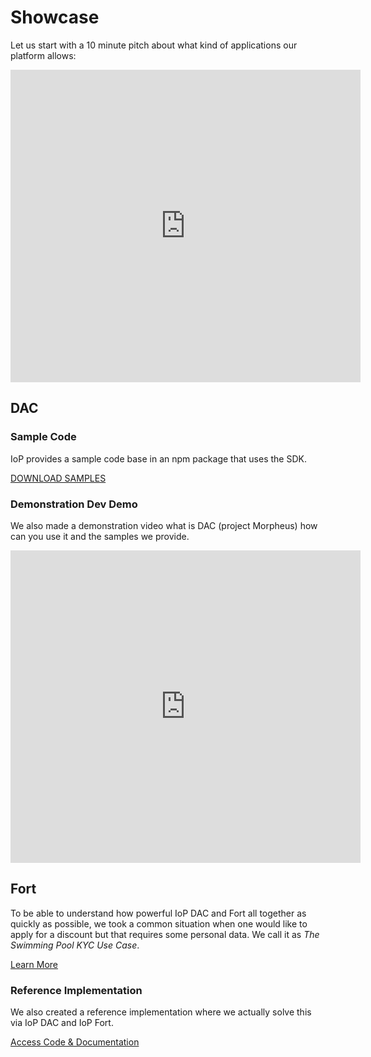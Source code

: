 # Showcase

Let us start with a 10 minute pitch about what kind of applications our platform allows:

<iframe width="560" height="500" src="https://www.youtube.com/embed/TjTreQN4tm4" frameborder="0" allow="accelerometer; autoplay; encrypted-media; gyroscope; picture-in-picture" allowfullscreen></iframe>

## DAC

### Sample Code

IoP provides a sample code base in an npm package that uses the SDK.

<a href="https://www.npmjs.com/package/@internet-of-people/examples" target="_blank" class="btn btn-sm btn-outline-primary">DOWNLOAD SAMPLES</a>

### Demonstration Dev Demo

We also made a demonstration video what is DAC (project Morpheus) how can you use it and the samples we provide.

<iframe width="560" height="500" src="https://www.youtube.com/embed/bnFDw7pIT3Y" frameborder="0" allow="accelerometer; autoplay; encrypted-media; gyroscope; picture-in-picture" allowfullscreen></iframe>

## Fort

To be able to understand how powerful IoP DAC and Fort all together as quickly as possible, we took a common situation when one would like to apply for a discount but that requires some personal data. We call it as *The Swimming Pool KYC Use Case*.

<a href="/#/usecases/swimming_pool.md" class="btn btn-sm btn-outline-primary">Learn More</a>

### Reference Implementation

We also created a reference implementation where we actually solve this via IoP DAC and IoP Fort.

<a href="https://github.com/Internet-of-People/morpheus-kyc-ui" target="_blank" class="btn btn-sm btn-outline-primary">Access Code & Documentation</a>
